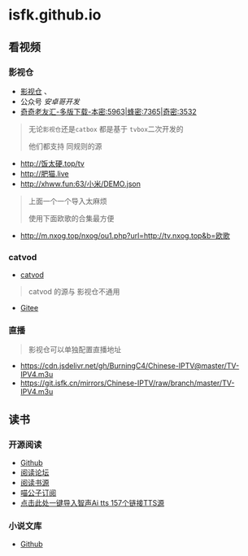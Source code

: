 # isfk.github.io

## 看视频


### 影视仓

- [影视仓](https://pan.xunlei.com/s/VNmUhSiajcovKsMCvoWS2FBcA1?pwd=rxcs#) 、
- 公众号 *安卓哥开发*
- [奇奇老友汇-多版下载-本密:5963|蜂密:7365|奇密:3532](https://qiqi2020.lanzouq.com/b09svqv1c)

> 无论`影视仓`还是`catbox` 都是基于 `tvbox`二次开发的
>
> 他们都支持 同规则的源

- http://饭太硬.top/tv
- http://肥猫.live
- http://xhww.fun:63/小米/DEMO.json

> 上面一个一个导入太麻烦
>
> 使用下面欧歌的合集最方便
- http://m.nxog.top/nxog/ou1.php?url=http://tv.nxog.top&b=欧歌

### catvod

- [catvod](https://github.com/catvod/CatVodOpen)

> catvod 的源与 影视仓不通用

- [Gitee](gitee://ea7545b732d5941966e3c43e248c84d2@gitee.com/sfk/cat/master/js/config_open.json)

### 直播

> 影视仓可以单独配置直播地址
- https://cdn.jsdelivr.net/gh/BurningC4/Chinese-IPTV@master/TV-IPV4.m3u
- https://git.isfk.cn/mirrors/Chinese-IPTV/raw/branch/master/TV-IPV4.m3u

## 读书

### 开源阅读

- [Github](https://github.com/gedoor/legado/releases/)
- [阅读论坛](https://legado.cn/)
- [阅读书源](http://yuedu.miaogongzi.net/gx.html)
- [喵公子订阅](https://dy.mgz6.cc/)
- [点击此处一键导入智声Ai tts 157个链接TTS源](legado://import/httpTTS?src=https://909527.xyz/tts/tts_list)

### 小说文库

- [Github](https://github.com/zsakvo/wenku8x)
